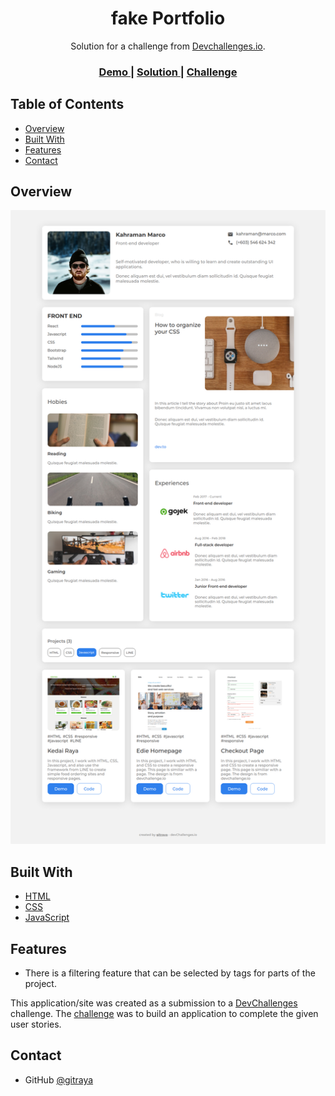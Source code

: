 <h1 align="center">fake Portfolio</h1>

<div align="center">
   Solution for a challenge from  <a href="http://devchallenges.io" target="_blank">Devchallenges.io</a>.
</div>

<div align="center">
  <h3>
    <a href="https://gitraya.github.io/fake-portfolio/">
      Demo
    </a>
    <span> | </span>
    <a href="https://github.com/gitraya/fake-portfolio">
      Solution
    </a>
    <span> | </span>
    <a href="https://devchallenges.io/challenges/5ZnOYsSXM24JWnCsNFlt">
      Challenge
    </a>
  </h3>
</div>

## Table of Contents

- [Overview](#overview)
- [Built With](#built-with)
- [Features](#features)
- [Contact](#contact)

## Overview

![screenshot](https://github.com/gitraya/fake-portfolio/blob/main/assets/overviewfakeportfolio.png)

## Built With

- [HTML](https://html.spec.whatwg.org/)
- [CSS](https://www.w3.org/Style/CSS/Overview.en.html)
- [JavaScript](https://www.ecma-international.org/publications-and-standards/standards/ecma-262/)

## Features

- There is a filtering feature that can be selected by tags for parts of the project.

This application/site was created as a submission to a [DevChallenges](https://devchallenges.io/challenges) challenge. The [challenge](https://devchallenges.io/challenges/5ZnOYsSXM24JWnCsNFlt) was to build an application to complete the given user stories.

## Contact

- GitHub [@gitraya](https://github.com/gitraya)
